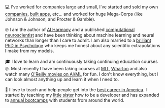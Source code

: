 💻 I've worked for companies large and small, I've started and sold my own [companies](https://inoxoft.com/), [built apps](https://techcrunch.com/2013/12/05/offline-blends-text-audio-and-writer-empowerment-to-create-new-kind-of-ios-publication/), etc... and worked for huge Mega-Corps (like Johnson & Johnson, and Procter & Gamble).
<br/>
<br/>
🤓 I am the author of [AI Harmony](https://aiharmony.info) and a published [computational neuroscientist](https://link.springer.com/article/10.1007/s11571-008-9054-0) and have been thinking about machine learning and neural networks than longer than I care to admit. I am also married to a [brilliant PhD in Psychology](https://www.widener.edu/about/faculty-directory/elisa-esposito) who keeps me honest about any scientific extrapolations I make from my models.
<br/>
<br/>
🎓 I love to learn and am continuously taking continuing education courses 🙄. Most recently I have been taking courses at [MIT](https://executive.mit.edu/course-finder), [Wharton](https://executiveeducation.wharton.upenn.edu/for-individuals/all-programs/general-management-program/) and also watch many [O'Reilly movies on AI/ML](https://www.oreilly.com/playlists/discover/) for fun. I don't know everything, but I can look almost anything up and learn it when I need to.
<br/>
<br/>
🙌 I love to teach and help people get into the [best career in America](https://www.businessinsider.com/what-its-like-to-be-a-data-scientist-best-job-in-america-2017-9). I started by teaching my [little sister](https://github.com/emflaugh) how to be a developer and has expanded to [annual bootcamps](https://bradflaugher.com/bootcamp.html) with students from around the world.
